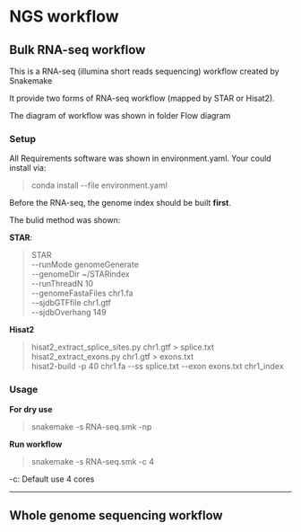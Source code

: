 # NGS workflow

## Bulk RNA-seq workflow
This is a RNA-seq (illumina short reads sequencing) workflow created by Snakemake

It provide two forms of RNA-seq workflow (mapped by STAR or Hisat2).

The diagram of workflow was shown in folder Flow diagram
### Setup
All Requirements software was shown in environment.yaml. Your could install via:
> conda install --file environment.yaml

Before the RNA-seq, the genome index should be built **first**.

The bulid method was shown:

**STAR**:

>STAR \
--runMode genomeGenerate \
--genomeDir ~/STARindex \
--runThreadN 10 \
--genomeFastaFiles chr1.fa \
--sjdbGTFfile chr1.gtf \
--sjdbOverhang 149

**Hisat2**
>hisat2_extract_splice_sites.py chr1.gtf > splice.txt \
>hisat2_extract_exons.py chr1.gtf > exons.txt \
>hisat2-build -p 40  chr1.fa --ss splice.txt --exon exons.txt chr1_index
### Usage
**For dry use**
>snakemake -s RNA-seq.smk -np

**Run workflow**
>snakemake -s RNA-seq.smk -c 4

-c: Default use 4 cores

-----

## Whole genome sequencing workflow
